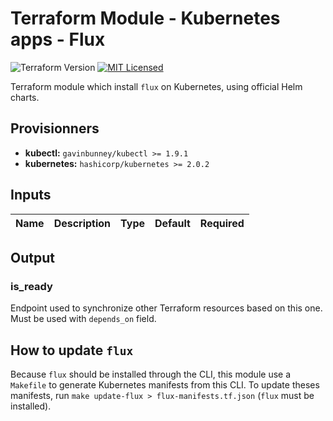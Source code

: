 # Terraform Module - Kubernetes apps - Flux

![Terraform Version](https://img.shields.io/badge/terraform-≥_0.14-blueviolet)
[![MIT Licensed](https://img.shields.io/badge/license-MIT-green.svg)](https://tldrlegal.com/license/mit-license)

Terraform module which install `flux` on Kubernetes, using official Helm charts.

## Provisionners

- **kubectl:** `gavinbunney/kubectl >= 1.9.1`
- **kubernetes:** `hashicorp/kubernetes >= 2.0.2`

## Inputs

| Name | Description | Type | Default | Required |
|------|-------------|------|---------|----------|

## Output

### is_ready

Endpoint used to synchronize other Terraform resources based on this one. Must be used with `depends_on` field.

## How to update `flux`

Because `flux` should be installed through the CLI, this module use a `Makefile` to generate Kubernetes manifests from this CLI. To update theses manifests, run `make update-flux > flux-manifests.tf.json` (`flux` must be installed).
